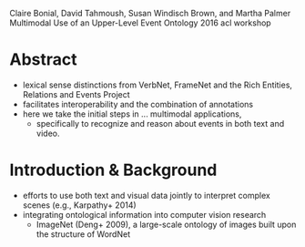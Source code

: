 Claire Bonial, David Tahmoush, Susan Windisch Brown, and Martha Palmer
Multimodal Use of an Upper-Level Event Ontology
2016 acl workshop

# Abstract

* lexical sense distinctions from VerbNet, FrameNet and the
  Rich Entities, Relations and Events Project
* facilitates interoperability and the combination of annotations
* here we take the initial steps in ... multimodal applications,
  * specifically to recognize and reason about events in both text and video.

# Introduction & Background

* efforts to use both text and visual data jointly to interpret complex scenes
  (e.g., Karpathy+ 2014)
* integrating ontological information into computer vision research
  * ImageNet (Deng+ 2009),
    a large-scale ontology of images built upon the structure of WordNet

